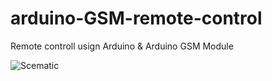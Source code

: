 arduino-GSM-remote-control
==========================

Remote controll usign Arduino &amp; Arduino GSM Module

![Scematic](http://oi57.tinypic.com/2dw5da0.jpg)
